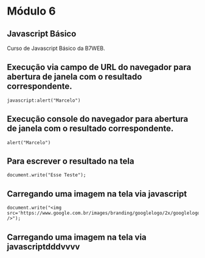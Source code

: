 # Módulo 6

## Javascript Básico

Curso de Javascript Básico da B7WEB.

## Execução via campo de URL do navegador para abertura de janela com o resultado correspondente.

    javascript:alert("Marcelo")

## Execução console do navegador para abertura de janela com o resultado correspondente.

    alert("Marcelo")

## Para escrever o resultado na tela

    document.write("Esse Teste");

## Carregando uma imagem na tela via javascript

    document.write("<img src='https://www.google.com.br/images/branding/googlelogo/2x/googlelogo_color_272x92dp.png' />");


## Carregando uma imagem na tela via javascriptdddvvvv
